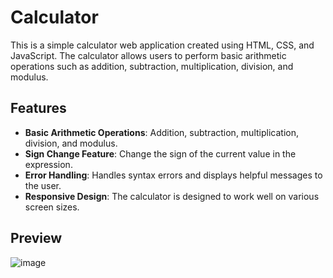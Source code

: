 # Calculator

This is a simple calculator web application created using HTML, CSS, and JavaScript. The calculator allows users to perform basic arithmetic operations such as addition, subtraction, multiplication, division, and modulus.

## Features

- **Basic Arithmetic Operations**: Addition, subtraction, multiplication, division, and modulus.
- **Sign Change Feature**: Change the sign of the current value in the expression.
- **Error Handling**: Handles syntax errors and displays helpful messages to the user.
- **Responsive Design**: The calculator is designed to work well on various screen sizes.

## Preview

![image](https://github.com/RidhikaJoshi/Calculator/assets/92508014/71737c6b-8409-4cae-a7af-383e1323ee93)
